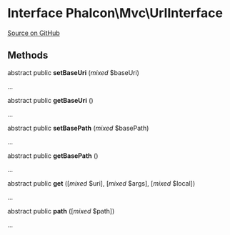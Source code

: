 # Interface **Phalcon\\Mvc\\UrlInterface**

<a href="https://github.com/phalcon/cphalcon/blob/master/phalcon/mvc/urlinterface.zep" class="btn btn-default btn-sm">Source on GitHub</a>

## Methods
abstract public  **setBaseUri** (*mixed* $baseUri)

...

abstract public  **getBaseUri** ()

...

abstract public  **setBasePath** (*mixed* $basePath)

...

abstract public  **getBasePath** ()

...

abstract public  **get** ([*mixed* $uri], [*mixed* $args], [*mixed* $local])

...

abstract public  **path** ([*mixed* $path])

...


